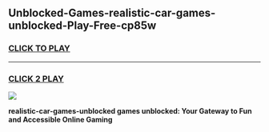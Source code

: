 
## Unblocked-Games-realistic-car-games-unblocked-Play-Free-cp85w
<h3>
<a href="https://premium76.site?title=realistic-car-games-unblocked&ref=09A">CLICK TO PLAY</a></h3>
<hr>

<h3>
<a href="https://premium76.site?title=realistic-car-games-unblocked&ref=09A">CLICK 2 PLAY</a>
  
</h3>

<a href="https://premium76.site?title=realistic-car-games-unblocked&ref=09A"><img src="https://clearcache.store/games.png"></a>


**realistic-car-games-unblocked games unblocked: Your Gateway to Fun and Accessible Online Gaming**
